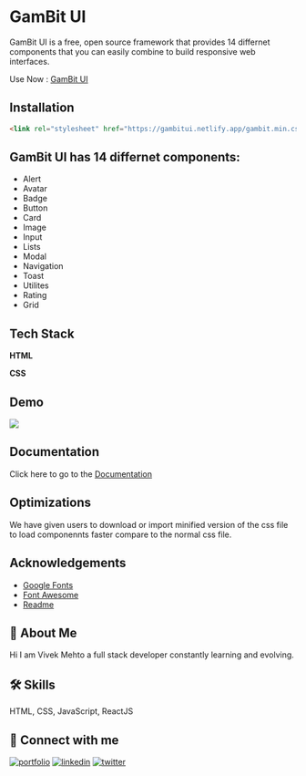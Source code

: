 
# GamBit UI

GamBit UI is a free, open source framework that provides 14 differnet components 
that you can easily combine to build responsive web interfaces.


Use Now : [GamBit UI](https://gambitui.netlify.app/)


## Installation

```html
<link rel="stylesheet" href="https://gambitui.netlify.app/gambit.min.css">
```

## GamBit UI has 14 differnet components:

- Alert
- Avatar
- Badge
- Button 
- Card 
- Image
- Input
- Lists
- Modal
- Navigation
- Toast
- Utilites
- Rating
- Grid


## Tech Stack

**HTML**

**CSS**



## Demo

![](https://media.giphy.com/media/1tTXytIHjVs7UQhCIp/giphy.gif)

## Documentation

Click here to go to the [Documentation](https://gambitui.netlify.app/html/intro.html)


## Optimizations

We have given users to download or import minified version of the css file to load componennts faster compare to the normal css file. 

## Acknowledgements

 - [Google Fonts](https://fonts.google.com/specimen/Montserrat?query=mont)
 - [Font Awesome](https://fontawesome.com/)
 - [Readme](https://readme.so/)

## 🚀 About Me
Hi I am  Vivek Mehto a full stack developer constantly learning and evolving.


## 🛠 Skills
HTML, CSS, JavaScript, ReactJS


## 🔗 Connect with me
[![portfolio](https://img.shields.io/badge/my_portfolio-000?style=for-the-badge&logo=ko-fi&logoColor=white)](https://vivekmehto.netlify.app/)
[![linkedin](https://img.shields.io/badge/linkedin-0A66C2?style=for-the-badge&logo=linkedin&logoColor=white)](https://www.linkedin.com/in/vivek-mehto-8a22841ba/)
[![twitter](https://img.shields.io/badge/twitter-1DA1F2?style=for-the-badge&logo=twitter&logoColor=white)](https://twitter.com/vivekmehto_)

